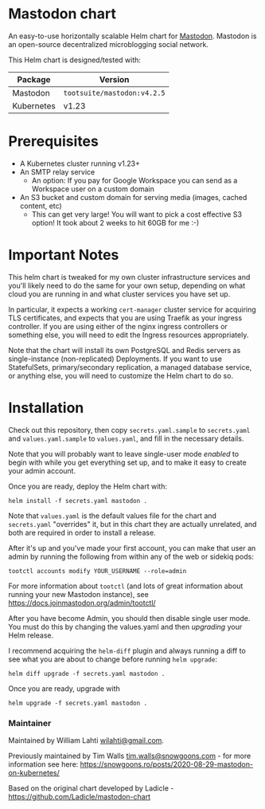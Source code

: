 # Mastodon chart

An easy-to-use horizontally scalable Helm chart for [Mastodon](https://github.com/tootsuite/mastodon).
Mastodon is an open-source decentralized microblogging social network.

This Helm chart is designed/tested with:

| Package | Version |
| ------- | ------- |
| Mastodon | `tootsuite/mastodon:v4.2.5` |
| Kubernetes | v1.23 |

# Prerequisites

- A Kubernetes cluster running v1.23+
- An SMTP relay service 
    * An option: If you pay for Google Workspace you can send as a Workspace user on a custom domain
- An S3 bucket and custom domain for serving media (images, cached content, etc)
    * This can get very large! You will want to pick a cost effective S3 option! It took about 2 weeks to hit 60GB for 
      me :-)

# Important Notes

This helm chart is tweaked for my own cluster infrastructure services and you'll likely need to do the same for your 
own setup, depending on what cloud you are running in and what cluster services you have set up. 

In particular, it expects a working `cert-manager` cluster service for acquiring TLS certificates, and expects that you 
are using Traefik as your ingress controller. If you are using either of the nginx ingress controllers or something else, 
you will need to edit the Ingress resources appropriately.

Note that the chart will install its own PostgreSQL and Redis servers as single-instance (non-replicated) Deployments. 
If you want to use StatefulSets, primary/secondary replication, a managed database service, or anything else, you will 
need to customize the Helm chart to do so.  

# Installation

Check out this repository, then copy `secrets.yaml.sample` to `secrets.yaml` and `values.yaml.sample` to `values.yaml`,
and fill in the necessary details.

Note that you will probably want to leave single-user mode *enabled* to begin with while you get everything set up, and
to make it easy to create your admin account.

Once you are ready, deploy the Helm chart with: 

```
helm install -f secrets.yaml mastodon .
```

Note that `values.yaml` is the default values file for the chart and `secrets.yaml` "overrides" it, but in this chart they are actually unrelated, and both are required in order to install a release.

After it's up and you've made your first account, you can make that user an admin by running the following from 
within any of the web or sidekiq pods:

```
tootctl accounts modify YOUR_USERNAME --role=admin
```

For more information about `tootctl` (and lots of great information about running your new Mastodon instance), see
https://docs.joinmastodon.org/admin/tootctl/

After you have become Admin, you should then disable single user mode. You must do this by changing the values.yaml and then *upgrading* your Helm release.

I recommend acquiring the `helm-diff` plugin and always running a diff to see what you are about to change before running `helm upgrade`:

```
helm diff upgrade -f secrets.yaml mastodon .
```

Once you are ready, upgrade with

```
helm upgrade -f secrets.yaml mastodon .
```

### Maintainer

Maintained by William Lahti <wilahti@gmail.com>.

Previously maintained by Tim Walls <tim.walls@snowgoons.com> - for more information see
here: https://snowgoons.ro/posts/2020-08-29-mastodon-on-kubernetes/

Based on the original chart developed by Ladicle - https://github.com/Ladicle/mastodon-chart
